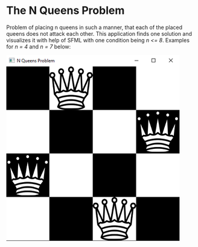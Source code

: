 # The N Queens Problem

Problem of placing n queens in such a manner, that each of the placed queens does not attack each other. This application finds one solution and visualizes it with help of SFML with one condition being *n <= 8*. Examples for *n = 4* and *n = 7* below:

![alt text](https://github.com/pd46612/Pro-g-ramming-challenges-v1.4/blob/main/59%20-%20N%20Queens%20Problem/n_4_queens_problem.png?raw=true)
